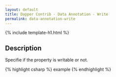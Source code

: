 ```yaml
---
layout: default
title: Dapper Contrib - Data Annotation - Write
permalink: data-annotation-write
---
```


{% include template-h1.html %}

## Description
Specifie if the property is writable or not.

{% highlight csharp %}
example
{% endhighlight %}
